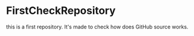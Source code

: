 # FirstCheckRepository
this is a first repository. It's made to check how does GitHub source works.
